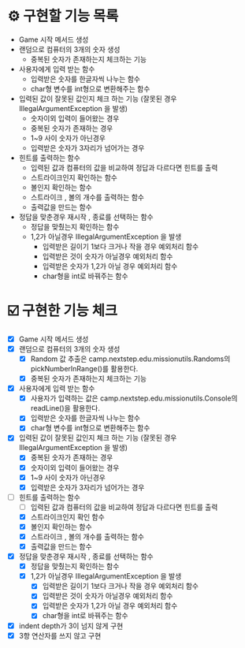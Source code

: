 # ⚙️ 구현할 기능 목록
- Game 시작 메서드 생성
- 랜덤으로 컴퓨터의 3개의 숫자 생성
  - 중복된 숫자가 존재하는지 체크하는 기능
- 사용자에게 입력 받는 함수
  - 입력받은 숫자를 한글자씩 나누는 함수
  - char형 변수를 int형으로 변환해주는 함수
- 입력된 값이 잘못된 값인지 체크 하는 기능 (잘못된 경우 IllegalArgumentException 을 발생)
  - 숫자이외 입력이 들어왔는 경우
  - 중복된 숫자가 존재하는 경우
  - 1~9 사이 숫자가 아닌경우
  - 입력받은 숫자가 3자리가 넘어가는 경우
- 힌트를 출력하는 함수
  - 입력된 값과 컴퓨터의 값을 비교하여 정답과 다르다면 힌트를 출력
  - 스트라이크인지 확인하는 함수
  - 볼인지 확인하는 함수
  - 스트라이크 , 볼의 개수를 출력하는 함수
  - 출력값을 만드는 함수
- 정답을 맞춘경우 재시작 , 종료를 선택하는 함수
  - 정답을 맞췄는지 확인하는 함수 
  - 1,2가 아닐경우 IllegalArgumentException 을 발생
    - 입력받은 길이기 1보다 크거나 작을 경우 예외처리 함수
    - 입력받은 것이 숫자가 아닐경우 예외처리 함수
    - 입력받은 숫자가 1,2가 아닐 경우 예외처리 함수
    - char형을 int로 바꿔주는 함수

# ☑️ 구현한 기능 체크
* [X] Game 시작 메서드 생성
* [X] 랜덤으로 컴퓨터의 3개의 숫자 생성
  * [X] Random 값 추출은 camp.nextstep.edu.missionutils.Randoms의 pickNumberInRange()를 활용한다.
  * [X] 중복된 숫자가 존재하는지 체크하는 기능
* [X] 사용자에게 입력 받는 함수
  * [X] 사용자가 입력하는 값은 camp.nextstep.edu.missionutils.Console의 readLine()을 활용한다.
  * [X] 입력받은 숫자를 한글자씩 나누는 함수
  * [X] char형 변수를 int형으로 변환해주는 함수
* [X] 입력된 값이 잘못된 값인지 체크 하는 기능 (잘못된 경우 IllegalArgumentException 을 발생)
  * [X] 중복된 숫자가 존재하는 경우
  * [X] 숫자이외 입력이 들어왔는 경우
  * [X] 1~9 사이 숫자가 아닌경우
  * [X] 입력받은 숫자가 3자리가 넘어가는 경우
* [ ] 힌트를 출력하는 함수
  * [ ] 입력된 값과 컴퓨터의 값을 비교하여 정답과 다르다면 힌트를 출력
  * [X] 스트라이크인지 확인 함수
  * [X] 볼인지 확인하는 함수
  * [X] 스트라이크 , 볼의 개수를 출력하는 함수
  * [X] 출력값을 만드는 함수
* [X] 정답을 맞춘경우 재시작 , 종료를 선택하는 함수
  * [X] 정답을 맞췄는지 확인하는 함수
  * [X] 1,2가 아닐경우 IllegalArgumentException 을 발생
    * [X] 입력받은 길이기 1보다 크거나 작을 경우 예외처리 함수
    * [X] 입력받은 것이 숫자가 아닐경우 예외처리 함수
    * [X] 입력받은 숫자가 1,2가 아닐 경우 예외처리 함수
    * [X] char형을 int로 바꿔주는 함수
* [X] indent depth가 3이 넘지 않게 구현
* [X] 3항 연산자를 쓰지 않고 구현